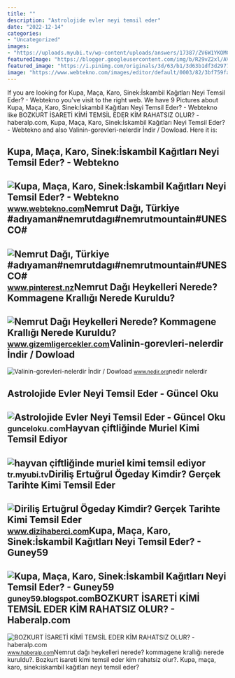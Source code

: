 ```yaml
---
title: ""
description: "Astrolojide evler neyi temsil eder"
date: "2022-12-14"
categories:
- "Uncategorized"
images:
- "https://uploads.myubi.tv/wp-content/uploads/answers/17387/ZV6W1YKOMCpic.jpg"
featuredImage: "https://blogger.googleusercontent.com/img/b/R29vZ2xl/AVvXsEj_mrMr8wMOM4ZVBqConFQglQw3C_N4UjxZY4tTPqCmLXUKYBH8KqUw8vRNPvj5Fuwg-JYwzltl8TFrOLM5VkCOGCnZkhgT9MHHBBTXljuSG3lnK4CZHT9CA0-CVuzk_OcGLMCNvIsWp9GHTnRhXmSEVC9IaQ56vZkzg6NQobW1kAvtPkXc2cPOp7WBvQ/s640/6.jpg"
featured_image: "https://i.pinimg.com/originals/3d/63/b1/3d63b1df3d297742673d28db4f8eccb4.jpg"
image: "https://www.webtekno.com/images/editor/default/0003/82/3bf759fa317df4d93575b5cb620912ed06e542a9.jpeg"
---
```


If you are looking for Kupa, Maça, Karo, Sinek:İskambil Kağıtları Neyi Temsil Eder? - Webtekno you've visit to the right web. We have 9 Pictures about Kupa, Maça, Karo, Sinek:İskambil Kağıtları Neyi Temsil Eder? - Webtekno like BOZKURT İSARETİ KİMİ TEMSİL EDER KİM RAHATSIZ OLUR? - haberalp.com, Kupa, Maça, Karo, Sinek:İskambil Kağıtları Neyi Temsil Eder? - Webtekno and also Valinin-gorevleri-nelerdir İndir / Dowload. Here it is:

Kupa, Maça, Karo, Sinek:İskambil Kağıtları Neyi Temsil Eder? - Webtekno
-----------------------------------------------------------------------

 ![Kupa, Maça, Karo, Sinek:İskambil Kağıtları Neyi Temsil Eder? - Webtekno](https://www.webtekno.com/images/editor/default/0003/82/3bf759fa317df4d93575b5cb620912ed06e542a9.jpeg) <small>www.webtekno.com</small>Nemrut Dağı, Türkiye #adıyaman#nemrutdagı#nemrutmountain#UNESCO#
----------------------------------------------------------------

 ![Nemrut Dağı, Türkiye #adıyaman#nemrutdagı#nemrutmountain#UNESCO#](https://i.pinimg.com/originals/3d/63/b1/3d63b1df3d297742673d28db4f8eccb4.jpg) <small>www.pinterest.nz</small>Nemrut Dağı Heykelleri Nerede? Kommagene Krallığı Nerede Kuruldu?
-----------------------------------------------------------------

 ![Nemrut Dağı Heykelleri Nerede? Kommagene Krallığı Nerede Kuruldu?](https://www.gizemligercekler.com/wp-content/uploads/2016/07/nemrut-dagi-gizem.jpg) <small>www.gizemligercekler.com</small>Valinin-gorevleri-nelerdir İndir / Dowload
------------------------------------------

 ![Valinin-gorevleri-nelerdir İndir / Dowload](https://www.nedir.org/sozluk_resim/pics/7272/9_valinin-gorevleri.png) <small>www.nedir.org</small>nedir nelerdir

Astrolojide Evler Neyi Temsil Eder - Güncel Oku
-----------------------------------------------

 ![Astrolojide Evler Neyi Temsil Eder - Güncel Oku](https://gunceloku.com/uploads/astrolojide-evler-neyi-temsil-eder-61cede68228a5.jpg) <small>gunceloku.com</small>Hayvan çiftliğinde Muriel Kimi Temsil Ediyor
--------------------------------------------

 ![hayvan çiftliğinde muriel kimi temsil ediyor](https://uploads.myubi.tv/wp-content/uploads/answers/17387/ZV6W1YKOMCpic.jpg) <small>tr.myubi.tv</small>Diriliş Ertuğrul Ögeday Kimdir? Gerçek Tarihte Kimi Temsil Eder
---------------------------------------------------------------

 ![Diriliş Ertuğrul Ögeday Kimdir? Gerçek Tarihte Kimi Temsil Eder](https://www.dizihaberci.com/dirilis-ertugrul-ogeday-kimdir-tarihte-kimi-temsil-eder/screenshot_2018-05-12-12-37-52-980_com1077293605.png) <small>www.dizihaberci.com</small>Kupa, Maça, Karo, Sinek:İskambil Kağıtları Neyi Temsil Eder? - Guney59
----------------------------------------------------------------------

 ![Kupa, Maça, Karo, Sinek:İskambil Kağıtları Neyi Temsil Eder? - Guney59](https://blogger.googleusercontent.com/img/b/R29vZ2xl/AVvXsEj_mrMr8wMOM4ZVBqConFQglQw3C_N4UjxZY4tTPqCmLXUKYBH8KqUw8vRNPvj5Fuwg-JYwzltl8TFrOLM5VkCOGCnZkhgT9MHHBBTXljuSG3lnK4CZHT9CA0-CVuzk_OcGLMCNvIsWp9GHTnRhXmSEVC9IaQ56vZkzg6NQobW1kAvtPkXc2cPOp7WBvQ/s640/6.jpg) <small>guney59.blogspot.com</small>BOZKURT İSARETİ KİMİ TEMSİL EDER KİM RAHATSIZ OLUR? - Haberalp.com
------------------------------------------------------------------

 ![BOZKURT İSARETİ KİMİ TEMSİL EDER KİM RAHATSIZ OLUR? - haberalp.com](https://haberalpcom.teimg.com/crop/1280x720/haberalp-com/images/haberler/bozkurt_isareti_kimi_temsil_eder_kim_rahatsiz_olur_h90612.jpg) <small>www.haberalp.com</small>Nemrut dağı heykelleri nerede? kommagene krallığı nerede kuruldu?. Bozkurt i̇sareti̇ ki̇mi̇ temsi̇l eder ki̇m rahatsiz olur?. Kupa, maça, karo, sinek:i̇skambil kağıtları neyi temsil eder?
